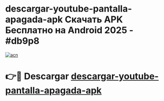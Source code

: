 # descargar-youtube-pantalla-apagada-apk Скачать APK Бесплатно на Android 2025 - #db9p8

[![acn](https://github.com/user-attachments/assets/0f9c940e-d8b0-45ae-aac7-cd30a18b3e1c)](https://apps.freeplayer.one?title=descargar-youtube-pantalla-apagada-apk&ref=9RF)

# 👉🔴 Descargar [descargar-youtube-pantalla-apagada-apk](https://apps.freeplayer.one?title=descargar-youtube-pantalla-apagada-apk&ref=9RF)
